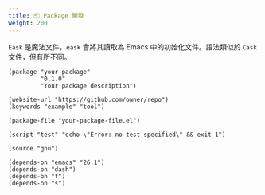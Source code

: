 ```yaml
---
title: 📦 Package 開發
weight: 200
---
```


`Eask` 是魔法文件，`eask` 會將其讀取為 Emacs 中的初始化文件。語法類似於 `Cask` 文件，但有所不同。

```elisp
(package "your-package"
         "0.1.0"
         "Your package description")

(website-url "https://github.com/owner/repo")
(keywords "example" "tool")

(package-file "your-package-file.el")

(script "test" "echo \"Error: no test specified\" && exit 1")

(source "gnu")

(depends-on "emacs" "26.1")
(depends-on "dash")
(depends-on "f")
(depends-on "s")
```
